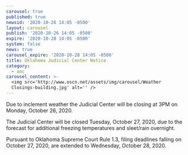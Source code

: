 ```yaml
---
carousel: true
published: true
newsid: '2020-10-26 14:05 -0500'
layout: carousel
publish: '2020-10-26 14:05 -0500'
expire: '2020-10-28 14:05 -0500'
system: false
news: true
carousel_expire: '2020-10-28 14:05 -0500'
title: Oklahoma Judicial Center Notice
category:
  - aoc
carousel_content: >-
  <img src='http://www.oscn.net/assets/img/carousel/Weather
  Closings-building.jpg' alt='' />
---
```

Due to inclement weather the Judicial Center will be closing at 3PM on Monday, October 26, 2020.

The Judicial Center will be closed Tuesday, October 27, 2020, due to the forecast for additional freezing temperatures and sleet/rain overnight.

Pursuant to Oklahoma Supreme Court Rule 1.3, filing deadlines falling on October 27, 2020, are extended to Wednesday, October 28, 2020.
